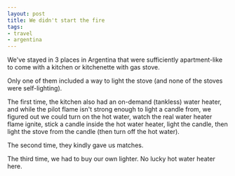 ```yaml
---
layout: post
title: We didn't start the fire
tags:
- travel
- argentina
---
```

We've stayed in 3 places in Argentina that were sufficiently apartment-like to
come with a kitchen or kitchenette with gas stove.

Only one of them included a way to light the stove (and none of the stoves
were self-lighting).

The first time, the kitchen also had an on-demand (tankless) water heater, and
while the pilot flame isn't strong enough to light a candle from, we figured
out we could turn on the hot water, watch the real water heater flame ignite,
stick a candle inside the hot water heater, light the candle, then light the
stove from the candle (then turn off the hot water).

The second time, they kindly gave us matches.

The third time, we had to buy our own lighter. No lucky hot water heater here.


